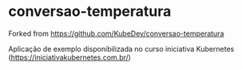 # conversao-temperatura

Forked from https://github.com/KubeDev/conversao-temperatura

Aplicação de exemplo disponibilizada no curso iniciativa Kubernetes (https://iniciativakubernetes.com.br/)
